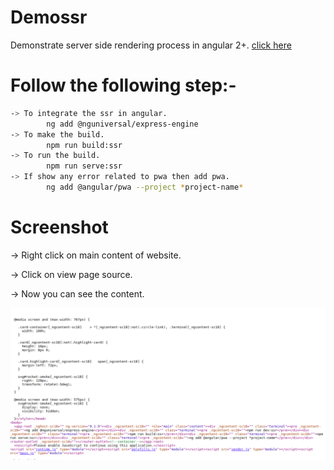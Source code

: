 # Demossr

 Demonstrate server side rendering process in angular 2+.
 [click here](http://angular-ssr.surge.sh/)

# Follow the following step:-

```sh
-> To integrate the ssr in angular.
        ng add @nguniversal/express-engine
-> To make the build.
        npm run build:ssr
-> To run the build.
        npm run serve:ssr
-> If show any error related to pwa then add pwa.
        ng add @angular/pwa --project *project-name*
```

# Screenshot

-> Right click on main content of website. 

-> Click on view page source.

-> Now you can see the content.


![](https://github.com/Rahul151995/ssr-angular/blob/master/pagesource.png)
